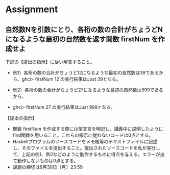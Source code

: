 # Assignment

## 自然数Nを引数にとり、各桁の数の合計がちょうどNになるような最初の自然数を返す関数 firstNum を作成せよ

下記の【提出の指示】に従い解答すること。

- 例1）各桁の数の合計がちょうど12になるような最初の自然数は39であるから、ghci> firstNum 12 の実行結果はJust 39となる。

- 例2）各桁の数の合計がちょうど27になるような最初の自然数は999であるから、

- ghci> firstNum 27 の実行結果はJust 999となる。

【提出の指示】

- 関数 firstNum を作成する際には型宣言を明記し、講義中に説明したようにfind関数を用いること。これらの指示に従わないコードは0点とする。
- Haskellプログラムのソースコードをメモ帳等のテキストファイルに記述し、そのファイルを提出すること。提出されたソースコードを私が実行して、上記の例1、例2などのように動作するものに得点を与える。エラーが出て動作しないものは0点とする。
- 課題の締切は6月30日（月）23:59
